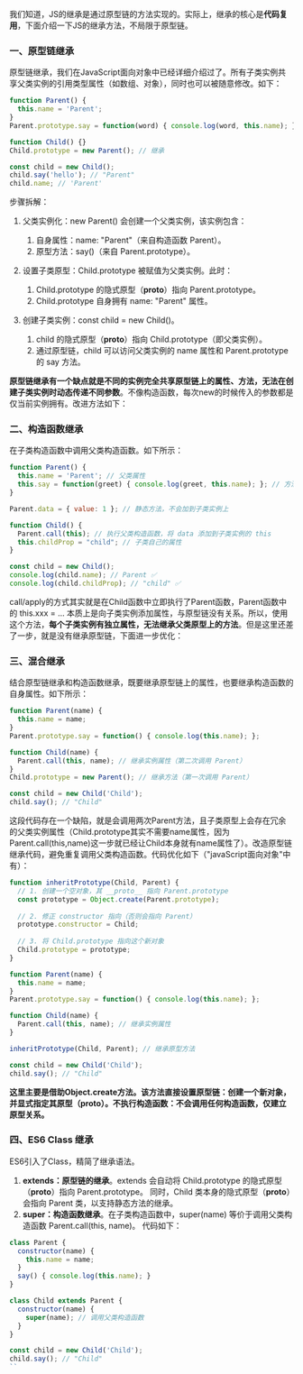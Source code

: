 我们知道，JS的继承是通过原型链的方法实现的。实际上，继承的核心是**代码复用**，下面介绍一下JS的继承方法，不局限于原型链。

### 一、原型链继承
原型链继承，我们在JavaScript面向对象中已经详细介绍过了。所有子类实例共享父类实例的引用类型属性（如数组、对象），同时也可以被随意修改。如下：
```js
function Parent() {
  this.name = 'Parent';
}
Parent.prototype.say = function(word) { console.log(word, this.name); };

function Child() {}
Child.prototype = new Parent(); // 继承

const child = new Child();
child.say('hello'); // "Parent"
child.name; // 'Parent'
```
步骤拆解：

1. 父类实例化：new Parent() 会创建一个父类实例，该实例包含：
    1. 自身属性：name: "Parent"（来自构造函数 Parent）。
    2. 原型方法：say()（来自 Parent.prototype）。

2. 设置子类原型：Child.prototype 被赋值为父类实例。此时：
    1. Child.prototype 的隐式原型（__proto__）指向 Parent.prototype。
    2. Child.prototype 自身拥有 name: "Parent" 属性。

3. 创建子类实例：const child = new Child()。
    1. child 的隐式原型（__proto__）指向 Child.prototype（即父类实例）。
    2. 通过原型链，child 可以访问父类实例的 name 属性和 Parent.prototype 的 say 方法。

**原型链继承有一个缺点就是不同的实例完全共享原型链上的属性、方法，无法在创建子类实例时动态传递不同参数**。不像构造函数，每次new的时候传入的参数都是仅当前实例拥有。改进方法如下：

### 二、构造函数继承
在子类构造函数中调用父类构造函数。如下所示：
```js
function Parent() {
  this.name = 'Parent'; // 父类属性
  this.say = function(greet) { console.log(greet, this.name); }; // 方法定义在构造函数中
}

Parent.data = { value: 1 }; // 静态方法，不会加到子类实例上

function Child() {
  Parent.call(this); // 执行父类构造函数，将 data 添加到子类实例的 this
  this.childProp = "child"; // 子类自己的属性
}

const child = new Child();
console.log(child.name); // Parent ✅
console.log(child.childProp); // "child" ✅
```
call/apply的方式其实就是在Child函数中立即执行了Parent函数，Parent函数中的 this.xxx = ... 本质上是向子类实例添加属性，与原型链没有关系。所以，使用这个方法，**每个子类实例有独立属性，无法继承父类原型上的方法**。但是这里还差了一步，就是没有继承原型链，下面进一步优化：

### 三、混合继承
结合原型链继承和构造函数继承，既要继承原型链上的属性，也要继承构造函数的自身属性。如下所示：
```js
function Parent(name) {
  this.name = name;
}
Parent.prototype.say = function() { console.log(this.name); };

function Child(name) {
  Parent.call(this, name); // 继承实例属性（第二次调用 Parent）
}
Child.prototype = new Parent(); // 继承方法（第一次调用 Parent）

const child = new Child('Child');
child.say(); // "Child"
```
这段代码存在一个缺陷，就是会调用两次Parent方法，且子类原型上会存在冗余的父类实例属性（Child.prototype其实不需要name属性，因为Parent.call(this,name)这一步就已经让Child本身就有name属性了）。改造原型链继承代码，避免重复调用父类构造函数。代码优化如下（"javaScript面向对象"中有）：
```js
function inheritPrototype(Child, Parent) {
  // 1. 创建一个空对象，其 __proto__ 指向 Parent.prototype
  const prototype = Object.create(Parent.prototype); 
  
  // 2. 修正 constructor 指向（否则会指向 Parent）
  prototype.constructor = Child; 
  
  // 3. 将 Child.prototype 指向这个新对象
  Child.prototype = prototype; 
}

function Parent(name) {
  this.name = name;
}
Parent.prototype.say = function() { console.log(this.name); };

function Child(name) {
  Parent.call(this, name); // 继承实例属性
}

inheritPrototype(Child, Parent); // 继承原型方法

const child = new Child('Child');
child.say(); // "Child"
```
**这里主要是借助Object.create方法。该方法直接设置原型链：创建一个新对象，并显式指定其原型（__proto__）。不执行构造函数：不会调用任何构造函数，仅建立原型关系。**

### 四、ES6 Class 继承
ES6引入了Class，精简了继承语法。
1. **extends：原型链的继承**。extends 会自动将 Child.prototype 的隐式原型（__proto__）指向 Parent.prototype。
同时，Child 类本身的隐式原型（__proto__）会指向 Parent 类，以支持静态方法的继承。
2. **super：构造函数继承**。在子类构造函数中，super(name) 等价于调用父类构造函数 Parent.call(this, name)。
代码如下：
```js
class Parent {
  constructor(name) {
    this.name = name;
  }
  say() { console.log(this.name); }
}

class Child extends Parent {
  constructor(name) {
    super(name); // 调用父类构造函数
  }
}

const child = new Child('Child');
child.say(); // "Child"
``

